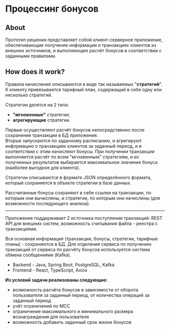 # Процессинг бонусов

## About

Прототип решения представляет собой клиент-серверное приложение, обеспечивающие получение информации о транзакциях клиентов из внешних источников, и выполняющее расчёт бонусов в соответствии с заданными правилами. 

## How does it work?

Правила начисления описываются в виде так называемых "**стратегий**". К клиенту привязывается тарифный план, содержащий в себе одну или несколько стратегий.


Стратегии делятся на 2 типа:

* **"мгновенные"** стратегии;
* **агрегирующие** стратегии.  

Первые осуществляют расчёт бонусов непосредственно после сохранения транзакции в БД приложения.  
Вторые запускаются по заданному расписанию, и агрегируют информацию о транзакциях клиентов за заданный период, и в соответствии с этим начисляют бонусы.
При получении транзакции выполняется расчёт по всем "мгновенным" стратегиям, и из полученных результатов выбирается максимальное значение бонуса (наиболее выгодное для клиента). 

Стратегии описываются в формате JSON определённого формата, который сохраняется в объекте стратегии в базе данных. 

Рассчитанные бонусы сохраняют в себе ссылки на транзакции, по которым они вычислены, и стратегии, по которым они начислены (для возможности последующего анализа).

---

Приложение поддерживает 2 источника поступления транзакций: REST API для внешних систем, возможность считывания файла - реестра с транзакциями. 

Вся основная информация (транзакции, бонусы, стратегии, тарифные планы) - сохраняются в БД.
Для отделения сервиса по получению транзакций от сервиса по расчёту бонусов используется система обмена сообщениями (Kafka).

* Backend - Java, Spring Boot, PostgreSQL, Kafka  
* Frontend - React, TypeScript, Axios

**Из условий задачи реализованы следующие:**

* возможность расчёта бонусов в зависимости от оборота пользователя за заданный период, от количества операций за заданный период
* учёт ограничений по MCC
* ограничение максимального и минимального размера вознаграждения для пользователя
* возможность добавить заданный срок жизни бонусов
